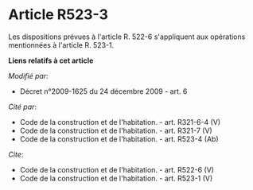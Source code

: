 # Article R523-3

Les dispositions prévues à l'article R. 522-6 s'appliquent aux opérations mentionnées à l'article R. 523-1.

**Liens relatifs à cet article**

_Modifié par_:

  - Décret n°2009-1625 du 24 décembre 2009 - art. 6

_Cité par_:

  - Code de la construction et de l'habitation. - art. R321-6-4 (V)
  - Code de la construction et de l'habitation. - art. R321-7 (V)
  - Code de la construction et de l'habitation. - art. R523-4 (Ab)

_Cite_:

  - Code de la construction et de l'habitation. - art. R522-6 (V)
  - Code de la construction et de l'habitation. - art. R523-1 (V)
